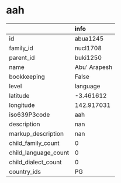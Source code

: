 # aah
|                      | info         |
|:---------------------|:-------------|
| id                   | abua1245     |
| family_id            | nucl1708     |
| parent_id            | buki1250     |
| name                 | Abu' Arapesh |
| bookkeeping          | False        |
| level                | language     |
| latitude             | -3.461612    |
| longitude            | 142.917031   |
| iso639P3code         | aah          |
| description          | nan          |
| markup_description   | nan          |
| child_family_count   | 0            |
| child_language_count | 0            |
| child_dialect_count  | 0            |
| country_ids          | PG           |